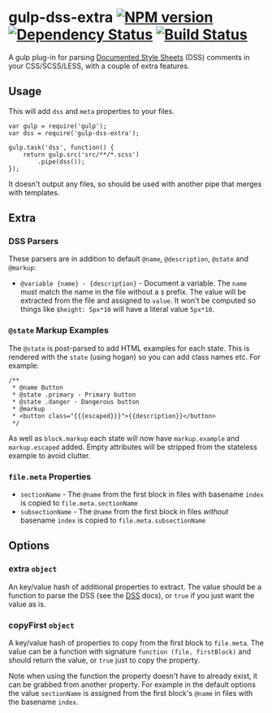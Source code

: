 gulp-dss-extra  [![NPM version][npm-image]][npm-url] [![Dependency Status][depstat-image]][depstat-url] [![Build Status][travis-image]][travis-url]
===

A gulp plug-in for parsing [Documented Style Sheets][] (DSS) comments in your CSS/SCSS/LESS, with a couple of extra features.

## Usage

This will add `dss` and `meta` properties to your files.

    var gulp = require('gulp');
    var dss = require('gulp-dss-extra');

    gulp.task('dss', function() {
        return gulp.src('src/**/*.scss')
            .pipe(dss());
    });

It doesn't output any files, so should be used with another pipe that merges with templates.

## Extra

### DSS Parsers

These parsers are in addition to default `@name`, `@description`, `@state` and `@markup`:

* `@variable {name} - {description}` - Document a variable. The `name` must match the name in the file without a `$` prefix. The value will be extracted from the file and assigned to `value`. It won't be computed so things like `$height: 5px*10` will have a literal value `5px*10`.

### `@state` Markup Examples

The `@state` is post-parsed to add HTML examples for each state. This is rendered with the `state` (using hogan) so you can add class names etc. For example:

    /**
     * @name Button
     * @state .primary - Primary button
     * @state .danger - Dangerous button
     * @markup
     * <button class="{{{escaped}}}">{{description}}</button>
     */

As well as `block.markup` each state will now have `markup.example` and `markup.escaped` added. Empty attributes will be stripped from the stateless example to avoid clutter.

### `file.meta` Properties

* `sectionName` - The `@name` from the first block in files with basename `index` is copied to `file.meta.sectionName`
* `subsectionName` - The `@name` from the first block in files *without* basename `index` is copied to `file.meta.subsectionName`

## Options

### extra `object`

An key/value hash of additional properties to extract. The value should be a function to parse the DSS (see the [DSS][] docs), or `true` if you just want the value as is.

### copyFirst `object`

A key/value hash of properties to copy from the first block to `file.meta`. The value can be a function with signature `function (file, firstBlock)` and should return the value, or `true` just to copy the property.

Note when using the function the property doesn't have to already exist, it can be grabbed from another property. For example in the default options the value `sectionName` is assigned from the first block's `@name` in files with the basename `index`.

[Documented Style Sheets]:https://github.com/darcyclarke/DSS
[DSS]:https://github.com/darcyclarke/DSS

[npm-url]: https://npmjs.org/package/gulp-dss-extra
[npm-image]: http://img.shields.io/npm/v/gulp-dss-extra.svg?style=flat

[depstat-url]: https://david-dm.org/paulwib/gulp-dss-extra
[depstat-image]: https://david-dm.org/paulwib/gulp-dss-extra.svg?style=flat

[travis-image]: http://img.shields.io/travis/paulwib/gulp-dss-extra/master.svg?style=flat
[travis-url]: https://travis-ci.org/paulwib/gulp-dss-extra
